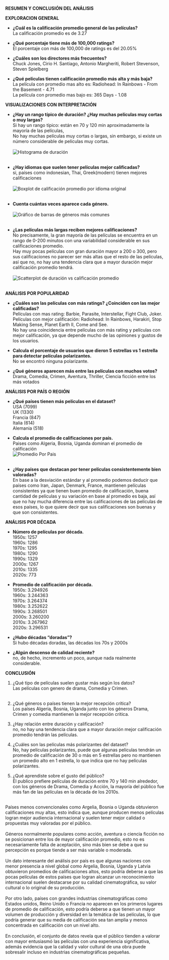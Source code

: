 **RESUMEN Y CONCLUSIÓN DEL ANÁLISIS**

**EXPLORACION GENERAL** <br>

- **¿Cuál es la calificación promedio general de las películas?** <br>
  La calificación promedio es de 3.27 <br>
  
- **¿Qué porcentaje tiene más de 100,000 ratings?** <br>
  El porcentaje con más de 100,000 de ratings es del 20.05% <br>
  
- **¿Cuáles son los directores más frecuentes?** <br>
  Chuck Jones, Cirio H. Santiago, Antonio Margheriti, Robert Stevenson, Steven Spielberg <br>
  
- **¿Qué películas tienen calificación promedio más alta y más baja?** <br>
  La película con promedio mas alto es: Radiohead: In Rainbows - From the Basement - 4.71 <br>
  La película con promedio mas bajo es: 365 Days                                   - 1.08 <br>


**VISUALIZACIONES CON INTERPRETACIÓN** <br>

- **¿Hay un rango típico de duración? ¿Hay muchas películas muy cortas o muy largas?** <br>
  Si hay un rango típico: están en 70 y 120 min aproximadamente la mayoría de las películas, <br>
  No hay muchas películas muy cortas o largas, sin embargo, si existe un número considerable de películas muy cortas. <br> <br>
  ![Histograma de duración ](https://github.com/user-attachments/assets/42149b86-0e3b-4254-affc-e712ce0293c1) <br> <br>

- **¿Hay idiomas que suelen tener películas mejor calificadas?** <br>
  si, países como indonesian, Thai, Greek(modern) tienen mejores calificaciones <br> <br>
![Boxplot de calificación promedio por idioma original](https://github.com/user-attachments/assets/92eecc1a-b4c7-406e-b3d5-512467ffdc5f) <br> <br>
  
  
- **Cuenta cuántas veces aparece cada género.** <br> <br>
  ![Gráfico de barras de géneros más comunes](https://github.com/user-attachments/assets/5a032008-d0f5-4485-9ff5-34bfe3059ec4) <br> <br>

- **¿Las películas más largas reciben mejores calificaciones?** <br>
  No precisamente, la gran mayoría de las películas se encuentra en un rango de 0-200 minutos con una variabilidad considerable en sus calificaciones promedio.<br>
  Hay muy pocas películas con gran duración mayor a 200 o 300, pero sus calificaciones no parecer ser más altas que el resto de las películas,
  así que no, no hay una tendencia clara que a mayor duración mejor calificación promedio tendrá. <br> <br>
  ![Scatterplot de duración vs calificación promedio ](https://github.com/user-attachments/assets/6f7f9ec1-187e-43f2-ae4b-a01e9af151d1) <br> <br>


**ANÁLISIS POR POPULARIDAD** <br>

- **¿Cuáles son las películas con más ratings? ¿Coinciden con las mejor calificadas?** <br>
  Películas con mas rating: Barbie, Parasite, Interstellar, Fight Club, Joker. <br>
  Películas con mejor calificación: Radiohead: In Rainbows, Harakiri, Stop Making Sense, Planet Earth II, Come and See. <br>
  No hay una coincidencia entre películas con más rating y películas con mejor calificación, ya que depende mucho de las opiniones y gustos de los usuarios. <br>
  
- **Calcula el porcentaje de usuarios que dieron 5 estrellas vs 1 estrella para detectar películas polarizantes.** <br>
  No se encontró ninguna polarizante. <br>
  
- **¿Qué géneros aparecen más entre las películas con muchos votos?** <br>
  Drama, Comedia, Crimen, Aventura, Thriller, Ciencia ficción entre los más votados<br>

**ANÁLISIS POR PAÍS O REGIÓN** <br>

- **¿Qué países tienen más películas en el dataset?** <br>
  USA (7099) <br> UK (1330) <br> Francia (847) <br> Italia (614) <br> Alemania (518) <br>
  
- **Calcula el promedio de calificaciones por país.** <br>
  Paises como Algeria, Bosnia, Uganda dominan el promedio de calificación  <br>
  ![Promedio Por Pais](https://github.com/user-attachments/assets/313d6bb2-fcd9-4dc2-bf6a-b9f8a1cde909) <br> <br>

- **¿Hay países que destacan por tener películas consistentemente bien valoradas?** <br>
  En base a la desviación estándar y al promedio podemos deducir que países como Iran, Japan, Denmark, France, mantienen películas consistentes ya que tienen buen promedio de              calificación, buena cantidad de películas y su variación en base al promedio es baja, así que no hay mucha diferencia entre las calificaciones de las películas de esos países, lo que    quiere decir que sus calificaciones son buenas y que son consistentes. <br>

**ANÁLISIS POR DÉCADA** <br>

- **Número de películas por década.** <br>
  1950s: 1257 <br> 1960s: 1286 <br> 1970s: 1295 <br> 1980s: 1290 <br> 1990s: 1329 <br> 2000s: 1267 <br> 2010s: 1335 <br> 2020s: 773 <br>
  
- **Promedio de calificación por década.** <br>
  1950s: 3.294926 <br> 1960s: 3.244363 <br> 1970s: 3.264374 <br> 1980s: 3.252622 <br> 1990s: 3.268501 <br> 2000s: 3.260200 <br> 2010s: 3.267962 <br> 2020s: 3.296531 <br>
  
- **¿Hubo décadas “doradas”?** <br>
  Si hubo décadas doradas, las décadas los 70s y 2000s <br>

- **¿Algún descenso de calidad reciente?** <br>
  no, de hecho, incremento un poco, aunque nada realmente considerable. <br>
  
**CONCLUSIÓN** <br>

1. ¿Qué tipo de películas suelen gustar más según los datos? <br>
Las películas con genero de drama, Comedia y Crimen. <br> <br>

2. ¿Qué géneros o países tienen la mejor recepción crítica? <br>
  Los países Algeria, Bosnia, Uganda junto con los géneros Drama, Crimen y comedia mantienen la mejor recepción critica. <br>

3. ¿Hay relación entre duración y calificación? <br>
  no, no hay una tendencia clara que a mayor duración mejor calificación promedio tendrán las películas. <br>
   
4. ¿Cuáles son las películas más polarizantes del dataset? <br>
  No, hay películas polarizantes, puede que algunas películas tendrán un promedio de calificación de 30 o más en 5 estrellas pero no mantienen un promedio alto en 1 estrella, lo que        indica que no hay películas polarizantes. <br>

5. ¿Qué aprendiste sobre el gusto del público? <br>
  El publico prefiere películas de duración entre 70 y 140 min alrededor, con los géneros de Drama, Comedia y Acción, la mayoría del público fue más fan de las películas en la década de    los 2010s. <br> <br>

Países menos convencionales como Argelia, Bosnia o Uganda obtuvieron calificaciones muy altas, esto indica que, aunque producen menos películas logran mejor audiencia internacional y suelen tener mejor calidad o propuestas muy valoradas por el público. <br> <br>
Géneros normalmente populares como acción, aventura o ciencia ficción no se posicionan entre los de mayor calificación promedio, esto no es necesariamente falta de aceptación, sino más bien se debe a que su percepción es porque tiende a ser más variable o moderada. <br> <br>
Un dato interesante del análisis por país es que algunas naciones con menor presencia a nivel global como Argelia, Bosnia, Uganda y Latvia obtuvieron promedios de calificaciones altos, esto podría deberse a que las pocas películas de estos países que logran alcanzar un reconocimiento internacional suelen destacarse por su calidad cinematográfica, su valor cultural o lo original de su producción. <br> <br>
Por otro lado, países con grandes industrias cinematográficas como Estados unidos, Reino Unido o Francia no aparecen en los primeros lugares de promedio de calificación, esto podría deberse a que tienen un mayor volumen de producción y diversidad en la temática de las películas, lo que podría generar que su media de calificación sea tan amplia y menos concentrada en calificación con un nivel alto. <br> <br>
En conclusión, el conjunto de datos revela que el público tienden a valorar con mayor entusiasmó las películas con una experiencia significativa, además evidencia que la calidad y valor cultural de una obra puede sobresalir incluso en industrias cinematográficas pequeñas.


